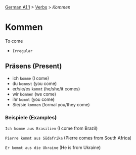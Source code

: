 [German A1.1](../README.md#german-a11) > [Verbs](../README.md#verbs) > *Kommen*

# Kommen

To come

- `Irregular`

## Präsens (Present) 

- ich `komme` (I come)
- du `kommst` (you come)
- er/sie/es `kommt` (he/she/it comes)
- wir `kommen` (we come)
- ihr `kommt` (you come)
- Sie/sie `kommen` (formal you/they come)

### Beispiele (Examples)

`Ich komme aus Brasilien` (I come from Brazil)

`Pierre kommt aus Südafrika` (Pierre comes from South Africa)

`Er kommt aus die Ukraine` (He is from Ukraine)
